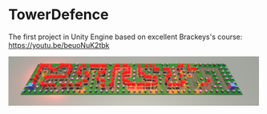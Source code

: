 # TowerDefence
The first project in Unity Engine based on excellent Brackeys's course: https://youtu.be/beuoNuK2tbk


<img src="src/preview.png" width="500" >

